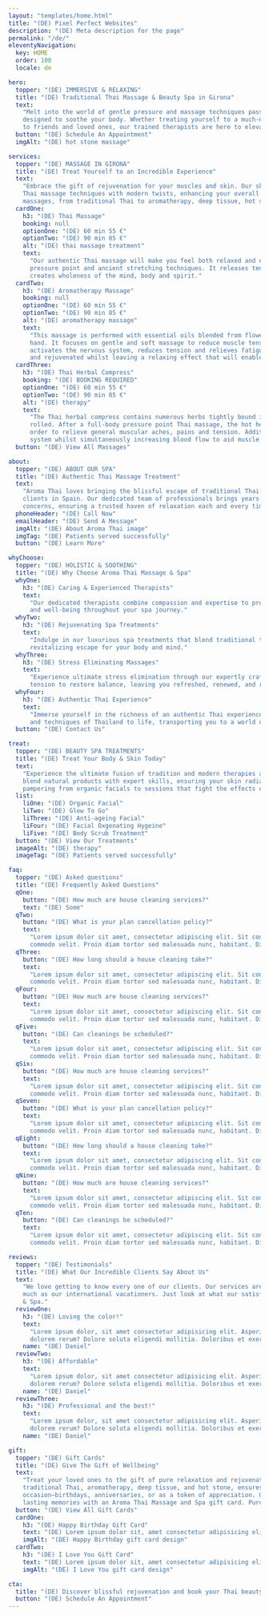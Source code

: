 ```yaml
---
layout: "templates/home.html"
title: "(DE) Pixel Perfect Websites"
description: "(DE) Meta description for the page"
permalink: "/de/"
eleventyNavigation:
  key: HOME
  order: 100
  locale: de

hero:
  topper: "(DE) IMMERSIVE & RELAXING"
  title: "(DE) Traditional Thai Massage & Beauty Spa in Girona"
  text:
    "Melt into the world of gentle pressure and massage techniques passed down from generation to generation and
    designed to soothe your body. Whether treating yourself to a much-needed massage or gifting a beauty spa treatment
    to friends and loved ones, our trained therapists are here to elevate your dream visit."
  button: "(DE) Schedule An Appointment"
  imgAlt: "(DE) hot stone massage"

services:
  topper: "(DE) MASSAGE IN GIRONA"
  title: "(DE) Treat Yourself to an Incredible Experience"
  text:
    "Embrace the gift of rejuvenation for your muscles and skin. Our skilled therapists seamlessly blend traditional
    Thai massage techniques with modern twists, enhancing your overall health and well-being. Explore a diverse menu of
    massages, from traditional Thai to aromatherapy, deep tissue, hot stone, and beyond."
  cardOne:
    h3: "(DE) Thai Massage"
    booking: null
    optionOne: "(DE) 60 min 55 €"
    optionTwo: "(DE) 90 min 85 €"
    alt: "(DE) thai massage treatment"
    text:
      "Our authentic Thai massage will make you feel both relaxed and energised through its unique combination of
      pressure point and ancient stretching techniques. It releases tension, increases vitality and flexibility, and
      creates wholeness of the mind, body and spirit."
  cardTwo:
    h3: "(DE) Aromatherapy Massage"
    booking: null
    optionOne: "(DE) 60 min 55 €"
    optionTwo: "(DE) 90 min 85 €"
    alt: "(DE) aromatherapy massage"
    text:
      "This massage is performed with essential oils blended from flower and fruit extracts to stimulate the muscles by
      hand. It focuses on gentle and soft massage to reduce muscle tension. The oil massage has a relaxing aroma that
      activates the nervous system, reduces tension and relieves fatigue. This oil massage will make your skin smooth
      and rejuvenated whilst leaving a relaxing effect that will enable you to sleep well."
  cardThree:
    h3: "(DE) Thai Herbal Compress"
    booking: "(DE) BOOKING REQUIRED"
    optionOne: "(DE) 60 min 55 €"
    optionTwo: "(DE) 90 min 85 €"
    alt: "(DE) therapy"
    text:
      "The Thai herbal compress contains numerous herbs tightly bound in fabric which is steamed until hot and firmly
      rolled. After a full-body pressure point Thai massage, the hot herbal compress is pressed over the entire body in
      order to relieve general muscular aches, pains and tension. Additionally, improving and stimulating the lymphatic
      system whilst simultaneously increasing blood flow to aid muscle repair."
  button: "(DE) View All Massages"

about:
  topper: "(DE) ABOUT OUR SPA"
  title: "(DE) Authentic Thai Massage Treatment"
  text:
    "Aroma Thai loves bringing the blissful escape of traditional Thai massage and beauty spa services to all our
    clients in Spain. Our dedicated team of professionals brings years of expertise to address your specific health
    concerns, ensuring a trusted haven of relaxation each and every time."
  phoneHeader: "(DE) Call Now"
  emailHeader: "(DE) Send A Message"
  imgAlt: "(DE) About Aroma Thai image"
  imgTag: "(DE) Patients served successfully"
  button: "(DE) Learn More"

whyChoose:
  topper: "(DE) HOLISTIC & SOOTHING"
  title: "(DE) Why Choose Aroma Thai Massage & Spa"
  whyOne:
    h3: "(DE) Caring & Experienced Therapists"
    text:
      "Our dedicated therapists combine compassion and expertise to provide personalized care, ensuring optimal comfort
      and well-being throughout your spa journey."
  whyTwo:
    h3: "(DE) Rejuvenating Spa Treatments"
    text:
      "Indulge in our luxurious spa treatments that blend traditional techniques with modern innovations, offering a
      revitalizing escape for your body and mind."
  whyThree:
    h3: "(DE) Stress Eliminating Massages"
    text:
      "Experience ultimate stress elimination through our expertly crafted massages. Our therapists skillfully target
      tension to restore balance, leaving you refreshed, renewed, and ready to embrace life's challenges."
  whyFour:
    h3: "(DE) Authentic Thai Experience"
    text:
      "Immerse yourself in the richness of an authentic Thai experience. Let our skilled therapists bring the traditions
      and techniques of Thailand to life, transporting you to a world of serenity and tranquility."
  button: "(DE) Contact Us"

treat:
  topper: "(DE) BEAUTY SPA TREATMENTS"
  title: "(DE) Treat Your Body & Skin Today"
  text:
    "Experience the ultimate fusion of tradition and modern therapies at Aroma Thai. Our premium beauty spa treatments
    blend natural products with expert skills, ensuring your skin radiates beauty and wellness. Discover a new level of
    pampering from organic facials to sessions that fight the effects of aging and visit our Girona spa today!"
  list:
    liOne: "(DE) Organic Facial"
    liTwo: "(DE) Glow To Go"
    liThree: "(DE) Anti-ageing Facial"
    liFour: "(DE) Facial Oxgenating Hygeine"
    liFive: "(DE) Body Scrub Treatment"
  button: "(DE) View Our Treatments"
  imageAlt: "(DE) therapy"
  imageTag: "(DE) Patients served successfully"

faq:
  topper: "(DE) Asked questions"
  title: "(DE) Frequently Asked Questions"
  qOne:
    button: "(DE) How much are house cleaning services?"
    text: "(DE) Some"
  qTwo:
    button: "(DE) What is your plan cancellation policy?"
    text:
      "Lorem ipsum dolor sit amet, consectetur adipiscing elit. Sit convallis nunc neque, bibendum pulvinar vitae
      commodo velit. Proin diam tortor sed malesuada nunc, habitant. Dignissim ipsum porta enim, magna urna, quam."
  qThree:
    button: "(DE) How long should a house cleaning take?"
    text:
      "Lorem ipsum dolor sit amet, consectetur adipiscing elit. Sit convallis nunc neque, bibendum pulvinar vitae
      commodo velit. Proin diam tortor sed malesuada nunc, habitant. Dignissim ipsum porta enim, magna urna, quam."
  qFour:
    button: "(DE) How much are house cleaning services?"
    text:
      "Lorem ipsum dolor sit amet, consectetur adipiscing elit. Sit convallis nunc neque, bibendum pulvinar vitae
      commodo velit. Proin diam tortor sed malesuada nunc, habitant. Dignissim ipsum porta enim, magna urna, quam."
  qFive:
    button: "(DE) Can cleanings be scheduled?"
    text:
      "Lorem ipsum dolor sit amet, consectetur adipiscing elit. Sit convallis nunc neque, bibendum pulvinar vitae
      commodo velit. Proin diam tortor sed malesuada nunc, habitant. Dignissim ipsum porta enim, magna urna, quam."
  qSix:
    button: "(DE) How much are house cleaning services?"
    text:
      "Lorem ipsum dolor sit amet, consectetur adipiscing elit. Sit convallis nunc neque, bibendum pulvinar vitae
      commodo velit. Proin diam tortor sed malesuada nunc, habitant. Dignissim ipsum porta enim, magna urna, quam."
  qSeven:
    button: "(DE) What is your plan cancellation policy?"
    text:
      "Lorem ipsum dolor sit amet, consectetur adipiscing elit. Sit convallis nunc neque, bibendum pulvinar vitae
      commodo velit. Proin diam tortor sed malesuada nunc, habitant. Dignissim ipsum porta enim, magna urna, quam."
  qEight:
    button: "(DE) How long should a house cleaning take?"
    text:
      "Lorem ipsum dolor sit amet, consectetur adipiscing elit. Sit convallis nunc neque, bibendum pulvinar vitae
      commodo velit. Proin diam tortor sed malesuada nunc, habitant. Dignissim ipsum porta enim, magna urna, quam."
  qNine:
    button: "(DE) How much are house cleaning services?"
    text:
      "Lorem ipsum dolor sit amet, consectetur adipiscing elit. Sit convallis nunc neque, bibendum pulvinar vitae
      commodo velit. Proin diam tortor sed malesuada nunc, habitant. Dignissim ipsum porta enim, magna urna, quam."
  qTen:
    button: "(DE) Can cleanings be scheduled?"
    text:
      "Lorem ipsum dolor sit amet, consectetur adipiscing elit. Sit convallis nunc neque, bibendum pulvinar vitae
      commodo velit. Proin diam tortor sed malesuada nunc, habitant. Dignissim ipsum porta enim, magna urna, quam."

reviews:
  topper: "(DE) Testimonials"
  title: "(DE) What Our Incredible Clients Say About Us"
  text:
    "We love getting to know every one of our clients. Our services are well known within our local community just as
    much as our international vacationers. Just look at what our satisfied visitors have to say about Aroma Thai Massage
    & Spa."
  reviewOne:
    h3: "(DE) Loving the color!"
    text:
      "Lorem ipsum dolor, sit amet consectetur adipisicing elit. Asperiores iste vitae, aliquam temporibus modi libero
      dolorem rerum? Dolore soluta eligendi mollitia. Doloribus et exercitationem cupiditate?"
    name: "(DE) Daniel"
  reviewTwo:
    h3: "(DE) Affordable"
    text:
      "Lorem ipsum dolor, sit amet consectetur adipisicing elit. Asperiores iste vitae, aliquam temporibus modi libero
      dolorem rerum? Dolore soluta eligendi mollitia. Doloribus et exercitationem cupiditate?"
    name: "(DE) Daniel"
  reviewThree:
    h3: "(DE) Professional and the best!"
    text:
      "Lorem ipsum dolor, sit amet consectetur adipisicing elit. Asperiores iste vitae, aliquam temporibus modi libero
      dolorem rerum? Dolore soluta eligendi mollitia. Doloribus et exercitationem cupiditate?"
    name: "(DE) Daniel"

gift:
  topper: "(DE) Gift Cards"
  title: "(DE) Give The Gift of Wellbeing"
  text:
    "Treat your loved ones to the gift of pure relaxation and rejuvenation. Our diverse menu of massages, including
    traditional Thai, aromatherapy, deep tissue, and hot stone, ensures an unforgettable experience. Spread joy for any
    occasion—birthdays, anniversaries, or as a token of appreciation. Give the gift of tranquility, wellness, and
    lasting memories with an Aroma Thai Massage and Spa gift card. Purchase yours today!"
  button: "(DE) View All Gift Cards"
  cardOne:
    h3: "(DE) Happy Birthday Gift Card"
    text: "(DE) Lorem ipsum dolor sit, amet consectetur adipisicing elit. Possimus beatae placeat!"
    imgAlt: "(DE) Happy Birthday gift card design"
  cardTwo:
    h3: "(DE) I Love You Gift Card"
    text: "(DE) Lorem ipsum dolor sit, amet consectetur adipisicing elit. Possimus beatae placeat!"
    imgAlt: "(DE) I Love You gift card design"

cta:
  title: "(DE) Discover blissful rejuvenation and book your Thai beauty spa escape today!"
  button: "(DE) Schedule An Appointment"
---
```

